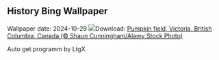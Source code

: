## History Bing Wallpaper
Wallpaper date: 2024-10-29
![](https://www.bing.com/th?id=OHR.PumpkinMist_EN-GB3442164474_UHD.jpg&w=1000)Download: [Pumpkin field, Victoria, British Columbia, Canada (© Shaun Cunningham/Alamy Stock Photo)](https://www.bing.com/th?id=OHR.PumpkinMist_EN-GB3442164474_UHD.jpg)

Auto get programm by LtgX
